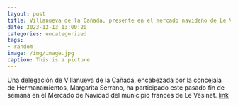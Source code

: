 ```yaml
---
layout: post
title: Villanueva de la Cañada, presente en el mercado navideño de Le Vésinet
date: 2023-12-13 13:00:20
categories: uncategorized
tags:
- random
image: /img/image.jpg
caption: This is a picture
---
```

Una delegación de Villanueva de la Cañada, encabezada por la concejala de Hermanamientos, Margarita Serrano, ha participado este pasado fin de semana en el Mercado de Navidad del municipio francés de Le Vésinet.   [link](https://www.ayto-villacanada.es/noticias/villanueva-de-la-canada-presente-en-el-mercado-navideno-de-le-vesinet/)
